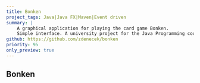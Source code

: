 ```yaml
---
title: Bonken
project_tags: Java|Java FX|Maven|Event driven
summary: |
    A graphical application for playing the card game Bonken.
    Simple interface. A university project for the Java Programming course.
github: https://github.com/zdenecek/bonken
priority: 95
only_preview: true
---
```


## Bonken


